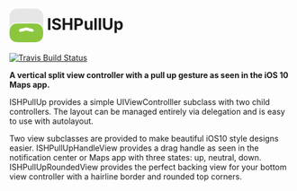 # <img src="icon.png" align="center" width="60" height="60"> ISHPullUp

[![Travis Build Status](https://travis-ci.org/iosphere/ISHPullUp.svg?branch=master)](http://travis-ci.org/iosphere/ISHPullUp)&nbsp;

**A vertical split view controller with a pull up gesture as seen in the iOS 10 
Maps app.**

ISHPullUp provides a simple UIViewControlller subclass with two child controllers. 
The layout can be managed entirely via delegation and is easy to use with autolayout.

Two view subclasses are provided to make beautiful iOS10 style designs easier. 
ISHPullUpHandleView provides a drag handle as seen in the notification center or Maps app 
with three states: up, neutral, down. ISHPullUpRoundedView provides the perfect backing 
view for your bottom view controller with a hairline border and rounded top corners.